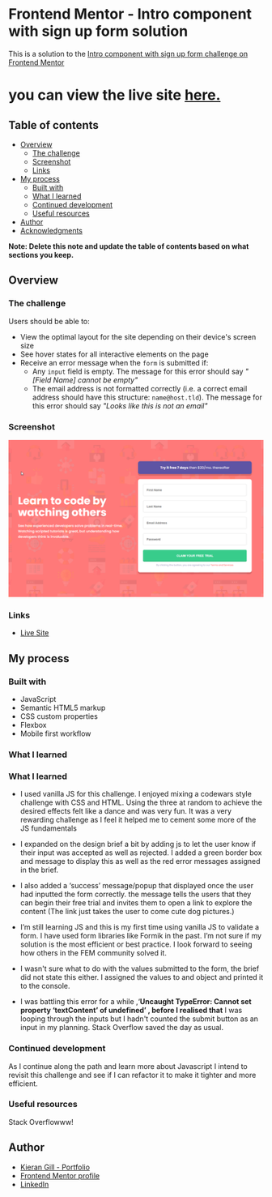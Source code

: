 # Frontend Mentor - Intro component with sign up form solution

This is a solution to the [Intro component with sign up form challenge on Frontend Mentor](https://www.frontendmentor.io/challenges/intro-component-with-signup-form-5cf91bd49edda32581d28fd1)

# you can view the live site [here.](https://kieran-gill-intro-component-sign-up.vercel.app/)

## Table of contents

- [Overview](#overview)
  - [The challenge](#the-challenge)
  - [Screenshot](#screenshot)
  - [Links](#links)
- [My process](#my-process)
  - [Built with](#built-with)
  - [What I learned](#what-i-learned)
  - [Continued development](#continued-development)
  - [Useful resources](#useful-resources)
- [Author](#author)
- [Acknowledgments](#acknowledgments)

**Note: Delete this note and update the table of contents based on what sections you keep.**

## Overview

### The challenge

Users should be able to:

- View the optimal layout for the site depending on their device's screen size
- See hover states for all interactive elements on the page
- Receive an error message when the `form` is submitted if:
  - Any `input` field is empty. The message for this error should say _"[Field Name] cannot be empty"_
  - The email address is not formatted correctly (i.e. a correct email address should have this structure: `name@host.tld`). The message for this error should say _"Looks like this is not an email"_

### Screenshot

![](./images/screenshot.png)

### Links

- [Live Site](https://kieran-gill-intro-component-sign-up.vercel.app/)

## My process

### Built with

- JavaScript
- Semantic HTML5 markup
- CSS custom properties
- Flexbox
- Mobile first workflow

### What I learned

### What I learned

- I used vanilla JS for this challenge. I enjoyed mixing a codewars style challenge with CSS and HTML. Using the three at random to achieve the desired effects felt like a dance and was very fun. It was a very rewarding challenge as I feel it helped me to cement some more of the JS fundamentals

- I expanded on the design brief a bit by adding js to let the user know if their input was accepted as well as rejected. I added a green border box and message to display this as well as the red error messages assigned in the brief.

- I also added a ‘success’ message/popup that displayed once the user had inputted the form correctly. the message tells the users that they can begin their free trial and invites them to open a link to explore the content (The link just takes the user to come cute dog pictures.)

- I’m still learning JS and this is my first time using vanilla JS to validate a form. I have used form libraries like Formik in the past. I’m not sure if my solution is the most efficient or best practice. I look forward to seeing how others in the FEM community solved it.

- I wasn't sure what to do with the values submitted to the form, the brief did not state this either. I assigned the values to and object and printed it to the console.

- I was battling this error for a while ,‘**Uncaught TypeError: Cannot set property ‘textContent’ of undefined’ , before I realised that** I was looping through the inputs but I hadn't counted the submit button as an input in my planning. Stack Overflow saved the day as usual.

### Continued development

As I continue along the path and learn more about Javascript I intend to revisit this challenge and see if I can refactor it to make it tighter and more efficient.

### Useful resources

Stack Overflowww!

## Author

- [Kieran Gill - Portfolio ](https://kieran-gill-portfolio.netlify.app/)
- [Frontend Mentor profile](hhttps://www.frontendmentor.io/profile/KieranWebDev)
- [LinkedIn](www.linkedin.com/in/kieran-gill)
